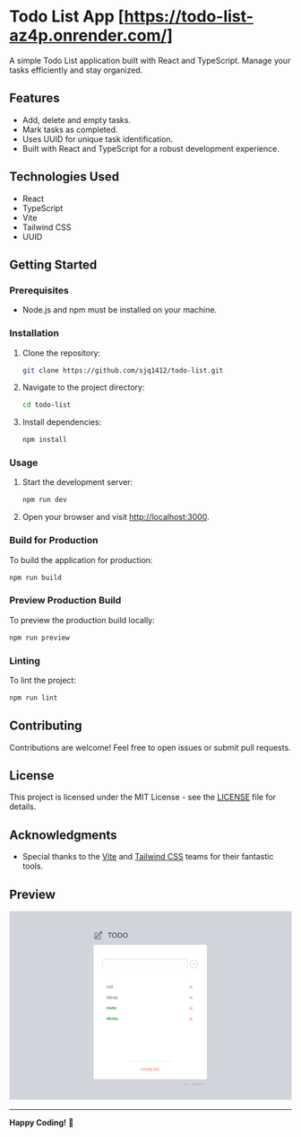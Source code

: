 # Todo List App [https://todo-list-az4p.onrender.com/]

A simple Todo List application built with React and TypeScript. Manage your tasks efficiently and stay organized.

## Features

- Add, delete and empty tasks.
- Mark tasks as completed.
- Uses UUID for unique task identification.
- Built with React and TypeScript for a robust development experience.

## Technologies Used

- React
- TypeScript
- Vite
- Tailwind CSS
- UUID

## Getting Started

### Prerequisites

- Node.js and npm must be installed on your machine.

### Installation

1. Clone the repository:

   ```bash
   git clone https://github.com/sjq1412/todo-list.git
   ```

2. Navigate to the project directory:

   ```bash
   cd todo-list
   ```

3. Install dependencies:

   ```bash
   npm install
   ```

### Usage

1. Start the development server:

   ```bash
   npm run dev
   ```

2. Open your browser and visit [http://localhost:3000](http://localhost:3000).

### Build for Production

To build the application for production:

```bash
npm run build
```

### Preview Production Build

To preview the production build locally:

```bash
npm run preview
```

### Linting

To lint the project:

```bash
npm run lint
```

## Contributing

Contributions are welcome! Feel free to open issues or submit pull requests.

## License

This project is licensed under the MIT License - see the [LICENSE](LICENSE) file for details.

## Acknowledgments

- Special thanks to the [Vite](https://vitejs.dev/) and [Tailwind CSS](https://tailwindcss.com/) teams for their fantastic tools.

## Preview

![App Screenshot](/public/images/screenshot.png)

---

**Happy Coding!** 🚀
